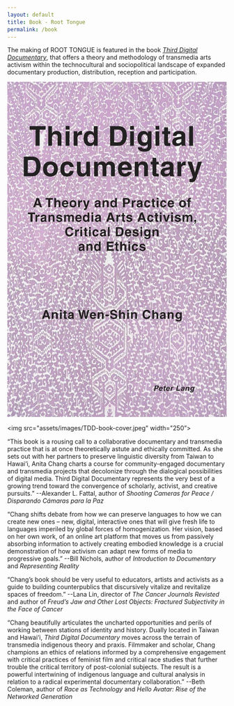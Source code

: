 ```yaml
---
layout: default
title: Book - Root Tongue
permalink: /book
---
```


The making of ROOT TONGUE is featured in the book [_Third Digital Documentary_](https://a.co/d/a7Gx68z), that offers a theory and methodology of transmedia arts activism within the technocultural and sociopolitical landscape of expanded documentary production, distribution, reception and participation.


![Third Digital Documentary Book Cover](/assets/images/TDD-book-cover.jpeg)


<img src="assets/images/TDD-book-cover.jpeg" width="250”>

 
“This book is a rousing call to a collaborative documentary and transmedia practice that is at once theoretically astute and ethically committed. As she sets out with her partners to preserve linguistic diversity from Taiwan to Hawai‘i, Anita Chang charts a course for community-engaged documentary and transmedia projects that decolonize through the dialogical possibilities of digital media. Third Digital Documentary represents the very best of a growing trend toward the convergence of scholarly, activist, and creative pursuits.” --Alexander L. Fattal, author of _Shooting Cameras for Peace / Disparando Cámaras para la Paz_


“Chang shifts debate from how we can preserve languages to how we can create new ones – new, digital, interactive ones that will give fresh life to languages imperiled by global forces of homogenization. Her vision, based on her own work, of an online art platform that moves us from passively absorbing information to actively creating embodied knowledge is a crucial demonstration of how activism can adapt new forms of media to progressive goals.” --Bill Nichols, author of _Introduction to Documentary_ and _Representing Reality_


“Chang’s book should be very useful to educators, artists and activists as a guide to building counterpublics that discursively vitalize and revitalize spaces of freedom.” --Lana Lin, director of _The Cancer Journals Revisted_ and author of _Freud’s Jaw and Other Lost Objects: Fractured Subjectivity in the Face of Cancer_


“Chang beautifully articulates the uncharted opportunities and perils of working between stations of identity and history. Dually located in Taiwan and Hawai‘i, _Third Digital Documentary_ moves across the terrain of transmedia indigenous theory and praxis. Filmmaker and scholar, Chang champions an ethics of relations informed by a comprehensive engagement with critical practices of feminist film and critical race studies that further trouble the critical territory of post-colonial subjects. The result is a powerful intertwining of indigenous language and cultural analysis in relation to a radical experimental documentary collaboration.” --Beth Coleman, author of _Race as Technology_ and _Hello Avatar: Rise of the Networked Generation_

